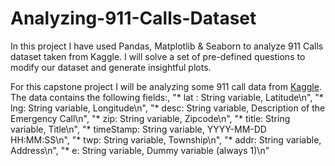 # Analyzing-911-Calls-Dataset
In this project I have used Pandas, Matplotlib &amp; Seaborn to analyze 911 Calls dataset taken from Kaggle. I will solve a set of pre-defined questions to modify our dataset and generate insightful plots.

For this capstone project I will be analyzing some 911 call data from [Kaggle](https://www.kaggle.com/mchirico/montcoalert). The data contains the following fields:,
    "* lat : String variable, Latitude\n",
    "* lng: String variable, Longitude\n",
    "* desc: String variable, Description of the Emergency Call\n",
    "* zip: String variable, Zipcode\n",
    "* title: String variable, Title\n",
    "* timeStamp: String variable, YYYY-MM-DD HH:MM:SS\n",
    "* twp: String variable, Township\n",
    "* addr: String variable, Address\n",
    "* e: String variable, Dummy variable (always 1)\n"
